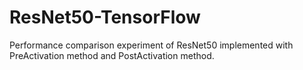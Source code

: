 # ResNet50-TensorFlow
Performance comparison experiment of ResNet50 implemented with PreActivation method and PostActivation method.

